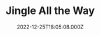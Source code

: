 ---
title: "Jingle All the Way"
year: 1996
date: 2022-12-25T18:05:08.000Z
permalink: /almanac/movies/2022-12-25-jingle-all-the-way/index.html
link: https://letterboxd.com/rknightuk/film/jingle-all-the-way/
rating: 3
---